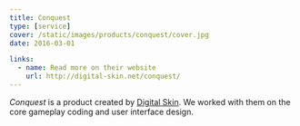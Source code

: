 ```yaml
---
title: Conquest
type: [service]
cover: /static/images/products/conquest/cover.jpg
date: 2016-03-01

links:
  - name: Read more on their website
    url: http://digital-skin.net/conquest/
---
```


_Conquest_ is a product created by [Digital Skin](http://digital-skin.net/). We worked with them on the core gameplay coding and user interface design.
